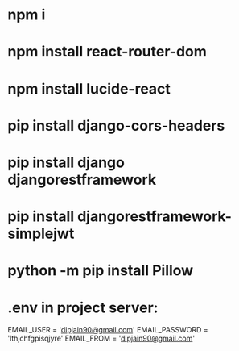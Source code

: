 # npm i
# npm install react-router-dom
# npm install lucide-react


# pip install django-cors-headers
# pip install django djangorestframework
# pip install djangorestframework-simplejwt
# python -m pip install Pillow


# .env in project server:

EMAIL_USER = 'dipjain90@gmail.com'
EMAIL_PASSWORD = 'lthjchfgpisqjyre'
EMAIL_FROM = 'dipjain90@gmail.com'

